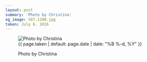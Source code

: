 ```yaml
---
layout: post
summary: 'Photo by Christina'
og_image: 507-1280.jpg
taken: July 6, 2016
---
```


<figure class="post" data-src="{{ site.assets_url }}/{{ page.og_image }}">
<img alt="Photo by Christina" sizes="(min-width: 700px) 50vw, calc(100vw - 2rem)" src="{{ site.assets_url }}/507-640.jpg" srcset="{{ site.assets_url }}/507-1280.jpg 1280w, {{ site.assets_url }}/507-960.jpg 960w, {{ site.assets_url }}/507-640.jpg 640w, {{ site.assets_url }}/507-320.jpg 320w"/>
<figcaption>
<time>{{ page.taken | default: page.date | date: "%B %-d, %Y" }}</time>
<p>Photo by Christina</p>
</figcaption>
</figure>
